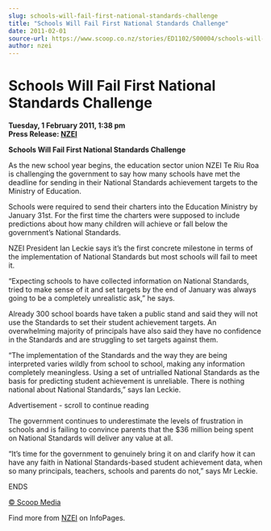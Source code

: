 ```yaml
---
slug: schools-will-fail-first-national-standards-challenge
title: "Schools Will Fail First National Standards Challenge"
date: 2011-02-01
source-url: https://www.scoop.co.nz/stories/ED1102/S00004/schools-will-fail-first-national-standards-challenge.htm
author: nzei
---
```

Schools Will Fail First National Standards Challenge
====================================================

**Tuesday, 1 February 2011, 1:38 pm**  
**Press Release: [NZEI](https://info.scoop.co.nz/NZEI)**

**Schools Will Fail First National Standards Challenge**

As the new school year begins, the education sector union NZEI Te Riu Roa is challenging the government to say how many schools have met the deadline for sending in their National Standards achievement targets to the Ministry of Education.

Schools were required to send their charters into the Education Ministry by January 31st. For the first time the charters were supposed to include predictions about how many children will achieve or fall below the government’s National Standards.

NZEI President Ian Leckie says it’s the first concrete milestone in terms of the implementation of National Standards but most schools will fail to meet it.

“Expecting schools to have collected information on National Standards, tried to make sense of it and set targets by the end of January was always going to be a completely unrealistic ask,” he says.

Already 300 school boards have taken a public stand and said they will not use the Standards to set their student achievement targets. An overwhelming majority of principals have also said they have no confidence in the Standards and are struggling to set targets against them.

“The implementation of the Standards and the way they are being interpreted varies wildly from school to school, making any information completely meaningless. Using a set of untrialled National Standards as the basis for predicting student achievement is unreliable. There is nothing national about National Standards,” says Ian Leckie.

Advertisement - scroll to continue reading





The government continues to underestimate the levels of frustration in schools and is failing to convince parents that the $36 million being spent on National Standards will deliver any value at all.

“It’s time for the government to genuinely bring it on and clarify how it can have any faith in National Standards-based student achievement data, when so many principals, teachers, schools and parents do not,” says Mr Leckie.

ENDS  

[© Scoop Media](http://www.scoop.co.nz/about/terms.html)

Find more from [NZEI](https://info.scoop.co.nz/NZEI) on InfoPages.
